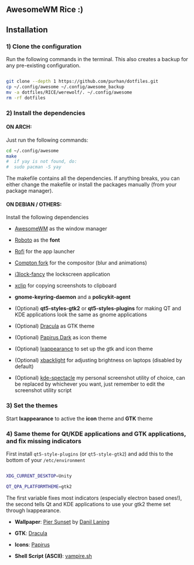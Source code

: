## AwesomeWM Rice :)

## Installation

### 1) Clone the configuration

Run the following commands in the terminal. This also creates a backup for any pre-existing configuration.

```bash

git clone --depth 1 https://github.com/purhan/dotfiles.git
cp ~/.config/awesome ~/.config/awesome_backup
mv -a dotfiles/RICE/werewolf/. ~/.config/awesome
rm -rf dotfiles

```

### 2) Install the dependencies

#### ON ARCH:

Just run the following commands:

```bash
cd ~/.config/awesome
make
#  if yay is not found, do:
#  sudo pacman -S yay
```

The makefile contains all the dependencies. If anything breaks, you can either change the makefile or install the packages manually (from your package manager).

#### ON DEBIAN / OTHERS:

Install the following dependencies

- [AwesomeWM](https://awesomewm.org/) as the window manager

- [Roboto](https://fonts.google.com/specimen/Roboto) as the **font**

- [Rofi](https://github.com/DaveDavenport/rofi) for the app launcher

- [Compton fork](https://github.com/tryone144/compton) for the compositor (blur and animations)

- [i3lock-fancy](https://github.com/meskarune/i3lock-fancy) the lockscreen application

- [xclip](https://github.com/astrand/xclip) for copying screenshots to clipboard

- **gnome-keyring-daemon** and a **policykit-agent**

- (Optional) **qt5-styles-gtk2** or **qt5-styles-plugins** for making QT and KDE applications look the same as gnome applications

- (Optional) [Dracula](https://draculatheme.com/gtk) as GTK theme

- (Optional) [Papirus Dark](https://github.com/PapirusDevelopmentTeam/papirus-icon-theme) as icon theme

- (Optional) [lxappearance](https://sourceforge.net/projects/lxde/files/LXAppearance/) to set up the gtk and icon theme

- (Optional) [xbacklight](https://www.x.org/archive/X11R7.5/doc/man/man1/xbacklight.1.html) for adjusting brightness on laptops (disabled by default)

- (Optional) [kde-spectacle](https://kde.org/applications/utilities/org.kde.spectacle) my personal screenshot utility of choice, can be replaced by whichever you want, just remember to edit the screenshot utility script

### 3) Set the themes

Start **lxappearance** to active the **icon** theme and **GTK** theme

### 4) Same theme for Qt/KDE applications and GTK applications, and fix missing indicators

First install `qt5-style-plugins` (or `qt5-style-gtk2`) and add this to the bottom of your `/etc/environment`

```bash

XDG_CURRENT_DESKTOP=Unity

QT_QPA_PLATFORMTHEME=gtk2

```

The first variable fixes most indicators (especially electron based ones!), the second tells Qt and KDE applications to use your gtk2 theme set through lxappearance.

- **Wallpaper**: [Pier Sunset](https://www.deviantart.com/danil-laning/art/Pier-sunset-849636122) by [Danil Laning](https://www.deviantart.com/danil-laning)

- **GTK**: [Dracula](https://draculatheme.com/gtk)

- **Icons**: [Papirus](https://github.com/PapirusDevelopmentTeam/papirus-icon-theme)

- **Shell Script (ASCII)**: [vampire.sh](https://raw.githubusercontent.com/Purhan/dotfiles/master/RICE/werewolf/vampire.sh)
